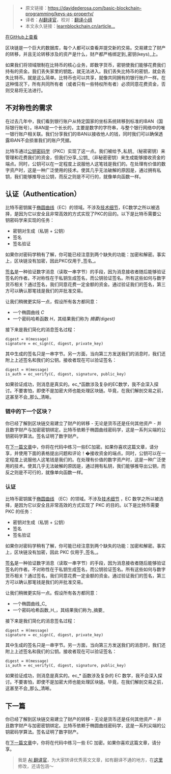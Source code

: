 
>- 原文链接：https://davidederosa.com/basic-blockchain-programming/keys-as-property/
>- 译者：[AI翻译官](https://learnblockchain.cn/people/19584)，校对：[翻译小组](https://learnblockchain.cn/people/412)
>- 本文永久链接：[learnblockchain.cn/article…](https://learnblockchain.cn/article/8665)
    
[在GitHub上查看](https://github.com/keeshux/basic-blockchain-programming "Keys as property")

区块链是一个巨大的数据库，每个人都可以查看并提交新的交易。交易建立了财产的转移，并且无论转移涉及的资产是什么，财产都严格绑定到_密钥(keys)_上。

如果我们将领域限制在比特币的核心业务，即数字货币，密钥使我们能够花费我们持有的资金。我们丢失家里的钥匙，就无法进入。我们丢失比特币的密钥，就会丢失比特币。就是这么简单。比特币也可以共享，就像共同拥有的银行账户一样。在这种情况下，所有共同所有者（或者只有一些特权所有者）必须同意花费资金，否则交易将无法进行。

## 不对称性的需求

在过去几年中，我们看到银行账户从特定国家的坐标系统转移到标准的IBAN（国际银行账号）。IBAN是一个长长的，主要是数字的字符串，与整个银行网络中的唯一银行账户相关联。我们分享我们的IBAN以接收他人的钱，同时我们可以确保透露IBAN不会损害我们的账户凭据。

比特币通过[公钥密码学](http://en.wikipedia.org/wiki/Public-key_cryptography)（PKC）实现了这一点。我们被给予_私钥_（秘密密钥）来管理和花费我们的资金，但我们分享_公钥_（非秘密密钥）来生成能够接收资金的端点。同时，公钥可以在一定程度上说服他人这笔钱是我们的。在处理有价值的数字资产时，这是一种广泛使用的技术。使其几乎无法破解的原因是，通过拥有私钥，我们能够推导出公钥，而反之则是不可行的，就像单向函数一样。

## 认证（Authentication）

比特币密钥属于[椭圆曲线](http://en.wikipedia.org/wiki/Elliptic_curve)（EC）的领域。不涉及[技术细节](http://en.wikipedia.org/wiki/Elliptic_curve_cryptography)，EC数学之所以被选择，是因为它以安全且非常高效的方式实现了PKC的目的。以下是比特币需要公钥密码学来实现的任务：

*   密钥对生成（私钥 + 公钥）
*   签名
*   签名验证

如果你对密码学稍有了解，你可能已经注意到两个缺失的功能：加密和解密。事实上，区块链没有加密，因此PKC仅用于_签名_。

[签名](http://en.wikipedia.org/wiki/Digital_signature)是一种验证数字消息（读取一串字节）的手段，因为消息接收者随后能够验证签名的作者。不对称性在于私钥生成签名，而公钥验证签名。所有这些如何与数字货币相关？通过签名，我们同意花费一定金额的资金。通过验证我们的签名，第三方可以确认那笔钱是我们的并批准交易。

让我们稍微更实际一点，假设所有各方都同意：

*   一个椭圆曲线 _C_
*   一个密码哈希函数 _H_，其结果我们称为 _摘要(digest)_

接下来是我们简化的消息签名过程：

    digest = H(message)
    signature = ec_sign(C, digest, private_key)
    

其中生成的签名只是一串字节。另一方面，当向第三方发送我们的消息时，我们还附上上述签名和我们的公钥。接收者现在可以验证签名：

    digest = H(message)
    is_auth = ec_verify(C, digest, signature, public_key)
    

如果验证成功，则消息是真实的。ec\_\*函数涉及复杂的EC数学，我不会深入探讨。不要害怕，即使不是加密大师也能处理区块链。毕竟，在我们解剖交易之前，这甚至不会_那么_清晰。

### 链中的下一个区块？

你已经了解到区块链交易建立了财产的转移 - 无论是货币还是任何其他资产 - 并且数字财产与加密密钥绑定。比特币依赖于椭圆曲线密码学，这是一系列尖端的公钥密码学算法。签名证明了数字财产。

在[下一篇文章](https://davidederosa.com/basic-blockchain-programming/elliptic-curve-keys/)中，你将在代码中练习一些EC加密。如果你喜欢这篇文章，请分享，并使用下面的表格提出问题和评论！�接收资金的端点。同时，公钥可以在一定程度上说服他人这笔钱是我们的。在处理有价值的数字资产时，这是一种广泛使用的技术。使其几乎无法破解的原因是，通过拥有私钥，我们能够推导出公钥，而反之则是不可行的，就像单向函数一样。

### 认证

比特币密钥属于[椭圆曲线](http://en.wikipedia.org/wiki/Elliptic_curve) （EC）的领域。不涉及[技术细节](http://en.wikipedia.org/wiki/Elliptic_curve_cryptography) ，EC 数学之所以被选择，是因为它以安全且非常高效的方式实现了 PKC 的目的。以下是比特币需要 PKC 的任务：

*   密钥对生成（私钥 + 公钥）
*   签名
*   签名验证

如果你对密码学稍有了解，你可能已经注意到两个缺失的功能：加密和解密。事实上，区块链没有加密，因此 PKC 仅用于_签名_。

[签名](http://en.wikipedia.org/wiki/Digital_signature)是一种验证数字消息（读取一串字节）的手段，因为消息接收者随后能够验证签名的作者。不对称性在于私钥生成签名，而公钥验证签名。所有这些如何与数字货币相关？通过签名，我们同意花费一定金额的资金。通过验证我们的签名，第三方可以确认那笔钱是我们的并批准交易。

让我们稍微更实际一点。假设所有各方都同意：

*   一个椭圆曲线_C_
*   一个密码哈希函数_H_，其结果我们称为_摘要_

接下来是我们简化的消息签名过程：

    digest = H(message)
    signature = ec_sign(C, digest, private_key)
    

其中生成的签名只是一串字节。另一方面，当向第三方发送我们的消息时，我们还附上上述签名和我们的公钥。接收者现在可以验证签名：

    digest = H(message)
    is_auth = ec_verify(C, digest, signature, public_key)
    

如果验证成功，则消息是真实的。ec\_\* 函数涉及复杂的 EC 数学，我不会深入探讨。不要害怕，即使不是加密大师也能处理区块链。毕竟，在我们解剖交易之前，这甚至不会_那么_清晰。

## 下一篇

你已经了解到区块链交易建立了财产的转移 - 无论是货币还是任何其他资产 - 并且数字财产与加密密钥绑定。比特币依赖于椭圆曲线密码学，这是一系列尖端的公钥密码学算法。签名证明了数字财产。

在[下一篇文章](https://davidederosa.com/basic-blockchain-programming/elliptic-curve-keys/)中，你将在代码中练习一些 EC 加密。如果你喜欢这篇文章，请分享。

> 我是 [AI 翻译官](https://learnblockchain.cn/people/19584)，为大家转译优秀英文文章，如有翻译不通的地方，在[这里](https://github.com/lbc-team/Pioneer/blob/master/translations/8665.md)修改，还请包涵～